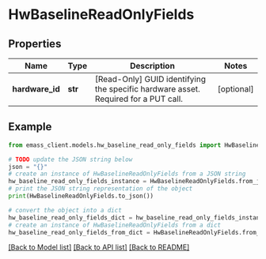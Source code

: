 # HwBaselineReadOnlyFields


## Properties

Name | Type | Description | Notes
------------ | ------------- | ------------- | -------------
**hardware_id** | **str** | [Read-Only] GUID identifying the specific hardware asset. Required for a PUT call. | [optional] 

## Example

```python
from emass_client.models.hw_baseline_read_only_fields import HwBaselineReadOnlyFields

# TODO update the JSON string below
json = "{}"
# create an instance of HwBaselineReadOnlyFields from a JSON string
hw_baseline_read_only_fields_instance = HwBaselineReadOnlyFields.from_json(json)
# print the JSON string representation of the object
print(HwBaselineReadOnlyFields.to_json())

# convert the object into a dict
hw_baseline_read_only_fields_dict = hw_baseline_read_only_fields_instance.to_dict()
# create an instance of HwBaselineReadOnlyFields from a dict
hw_baseline_read_only_fields_from_dict = HwBaselineReadOnlyFields.from_dict(hw_baseline_read_only_fields_dict)
```
[[Back to Model list]](../README.md#documentation-for-models) [[Back to API list]](../README.md#documentation-for-api-endpoints) [[Back to README]](../README.md)



